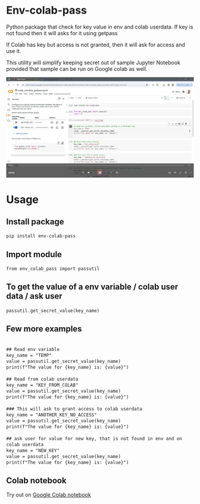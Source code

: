 # Env-colab-pass
Python package that check for key value in env and colab userdata. If key is not found then it will asks for it using getpass

If Colab has key but access is not granted, then it will ask for access and use it.

This utility will simplify keeping secret out of sample Jupyter Notebook provided that sample can be run on Google colab as well. 

[![Demo](media/demo-image.png)](media/demo.webm)

# Usage 

## Install package
```
pip install env-colab-pass
```

## Import module 
```
from env_colab_pass import passutil 
```

## To get the value of a env variable / colab user data / ask user 

```
passutil.get_secret_value(key_name)
```

## Few more examples
```

## Read env variable
key_name = "TEMP"
value = passutil.get_secret_value(key_name)
print(f"The value for {key_name} is: {value}")

## Read from colab userdata
key_name = "KEY_FROM_COLAB"
value = passutil.get_secret_value(key_name)
print(f"The value for {key_name} is: {value}")

### This will ask to grant access to colab userdata
key_name = "ANOTHER_KEY_NO_ACCESS"
value = passutil.get_secret_value(key_name)
print(f"The value for {key_name} is: {value}")

## ask user for value for new key, that is not found in env and on colab userdata
key_name = "NEW_KEY"
value = passutil.get_secret_value(key_name)
print(f"The value for {key_name} is: {value}") 
```

## Colab notebook
Try out on [Google Colab notebook](https://colab.research.google.com/github/bkakadiya/env-colab-pass/blob/main/tests/colab_userdata_getpass.ipynb) 